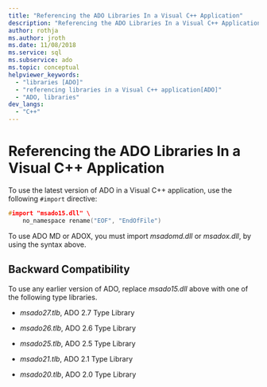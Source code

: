 ```yaml
---
title: "Referencing the ADO Libraries In a Visual C++ Application"
description: "Referencing the ADO Libraries In a Visual C++ Application"
author: rothja
ms.author: jroth
ms.date: 11/08/2018
ms.service: sql
ms.subservice: ado
ms.topic: conceptual
helpviewer_keywords:
  - "libraries [ADO]"
  - "referencing libraries in a Visual C++ application[ADO]"
  - "ADO, libraries"
dev_langs:
  - "C++"
---
```

# Referencing the ADO Libraries In a Visual C++ Application
To use the latest version of ADO in a Visual C++ application, use the following `#import` directive:  
  
```cpp
#import "msado15.dll" \  
    no_namespace rename("EOF", "EndOfFile")  
```  
  
 To use ADO MD or ADOX, you must import *msadomd.dll* or *msadox.dll*, by using the syntax above.  
  
## Backward Compatibility  
 To use any earlier version of ADO, replace *msado15.dll* above with one of the following type libraries.  
  
-   *msado27.tlb*, ADO 2.7 Type Library  
  
-   *msado26.tlb*, ADO 2.6 Type Library  
  
-   *msado25.tlb*, ADO 2.5 Type Library  
  
-   *msado21.tlb*, ADO 2.1 Type Library  
  
-   *msado20.tlb*, ADO 2.0 Type Library
